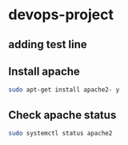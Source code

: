 # devops-project

## adding test line
## Install apache
```bash
sudo apt-get install apache2- y
```

## Check apache status
```bash
sudo systemctl status apache2
```

